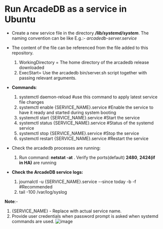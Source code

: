 # Run ArcadeDB as a service in Ubuntu

* Create a new service file in the directory ***/lib/systemd/system***. The naming convention can be like E.g.:- *arcadedb-server.service*
* The content of the file can be referenced from the file added to this repository.
  1. WorkingDirectory = The home directory of the arcadedb release downloaded
  2. ExecStart= Use the arcadedb bin/server.sh script together with passing relevant arguments.
* **Commands**:
   1. systemctl daemon-reload  #use this command to apply latest service file changes
   2. systemctl enable {SERVICE_NAME}.service  #Enable the service to have it ready and started during system booting
   3. systemctl start {SERVICE_NAME}.service   #Start the service
   4. systemctl status {SERVICE_NAME}.service  #Status of the systemd service
   5. systemctl stop {SERVICE_NAME}.service    #Stop the service
   6. systemctl restart {SERVICE_NAME}.service #Restart the service

* Check the arcadedb processes are running:
    1. Run command: **netstat -at** . Verify the ports(default) **2480**, **2424(if in HA)** are running
 
*  **Check the ArcadeDB service logs:**
   1. journalctl -u {SERVICE_NAME}.service --since today -b -f #Recommended
   2. tail -100 /var/log/syslog

**Note**:- 
 1. {SERVICE_NAME} - Replace with actual service name.
 2. Provide user credentials when password prompt is asked when systemd commands are used.
![image](https://github.com/devcode100/graphdb-space/assets/19166514/6f10e042-f94d-4f5c-93df-5e0f8cc14954)
